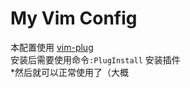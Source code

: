 # My Vim Config
本配置使用 [vim-plug](https://github.com/junegunn/vim-plug)  
安装后需要使用命令`:PlugInstall` 安装插件   
*然后就可以正常使用了（大概 
